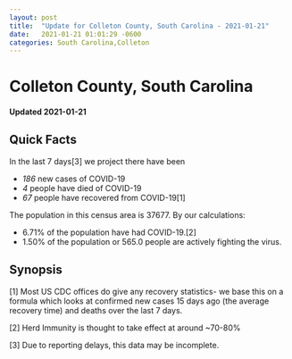 ```yaml
---
layout: post
title:  "Update for Colleton County, South Carolina - 2021-01-21"
date:   2021-01-21 01:01:29 -0600
categories: South Carolina,Colleton
---
```


# Colleton County, South Carolina
#### Updated 2021-01-21

## Quick Facts

In the last 7 days[3] we project there have been
- *186* new cases of COVID-19
- *4* people have died of COVID-19
- *67* people have recovered from COVID-19[1]

The population in this census area is 37677. By our calculations:
- 6.71% of the population have had COVID-19.[2]
- 1.50% of the population or 565.0 people are actively fighting the virus.

## Synopsis




[1] Most US CDC offices do give any recovery statistics- we base this on a formula which looks at confirmed new cases
15 days ago (the average recovery time) and deaths over the last 7 days.

[2] Herd Immunity is thought to take effect at around ~70-80%

[3] Due to reporting delays, this data may be incomplete.
 
    